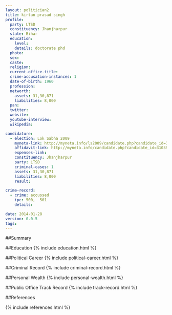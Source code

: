 ```yaml
---
layout: politician2
title: kirtan prasad singh
profile: 
  party: LTSD
  constituency: Jhanjharpur
  state: Bihar
  education: 
    level: 
    details: doctorate phd
  photo: 
  sex: 
  caste: 
  religion: 
  current-office-title: 
  crime-accusation-instances: 1
  date-of-birth: 1960
  profession: 
  networth: 
    assets: 31,30,871
    liabilities: 8,000
  pan: 
  twitter: 
  website: 
  youtube-interview: 
  wikipedia: 

candidature: 
  - election: Lok Sabha 2009
    myneta-link: http://myneta.info/ls2009/candidate.php?candidate_id=3103
    affidavit-link: http://myneta.info/candidate.php?candidate_id=3103&scan=original
    expenses-link: 
    constituency: Jhanjharpur 
    party: LTSD
    criminal-cases: 1
    assets: 31,30,871
    liabilities: 8,000
    result:  

crime-record: 
  - crime: accussed
    ipc: 500,  501
    details:  

date: 2014-01-28
version: 0.0.5
tags: 
---
```

##Summary


##Education
{% include education.html %}


##Political Career
{% include political-career.html %}


##Criminal Record
{% include criminal-record.html %}


##Personal Wealth
{% include personal-wealth.html %}


##Public Office Track Record
{% include track-record.html %}


##References


{% include references.html %}